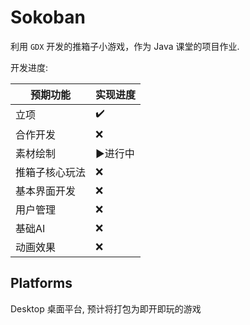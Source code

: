 # Sokoban

利用 `GDX` 开发的推箱子小游戏，作为 Java 课堂的项目作业.

开发进度:

|预期功能|实现进度|
|---|---|
|立项|✔️|
|合作开发|❌|
|素材绘制|▶️进行中|
|推箱子核心玩法|❌|
|基本界面开发|❌|
|用户管理|❌|
|基础AI|❌|
|动画效果|❌|

## Platforms

Desktop 桌面平台, 预计将打包为即开即玩的游戏
